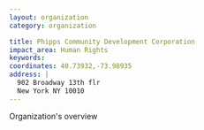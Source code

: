 ```yaml
---
layout: organization
category: organization

title: Phipps Community Development Corporation
impact_area: Human Rights
keywords: 
coordinates: 40.73932,-73.98935
address: |
  902 Broadway 13th flr
  New York NY 10010
---
```

Organization's overview
